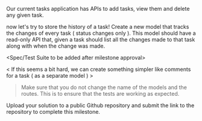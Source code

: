 Our current tasks application has APIs to add tasks, view them and delete any given task.

now let's try to store the history of a task! Create a new model that tracks the changes of every task ( status changes only ). This model should have a read-only API that, given a task should list all the changes made to that task along with when the change was made.

<Spec/Test Suite to be added after milestone approval>

< If this seems a bit hard, we can create something simpler like comments for a task ( as a separate model ) >

> Make sure that you do not change the name of the models and the routes. This is to ensure that the tests are working as expected.

Upload your solution to a public Github repository and submit the link to the repository to complete this milestone.
